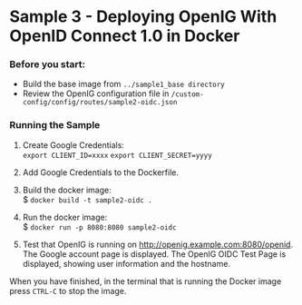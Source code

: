 # Sample 3 - Deploying OpenIG With OpenID Connect 1.0 in Docker

### Before you start:
* Build the base image from `../sample1_base directory`
* Review the OpenIG configuration file in `/custom-config/config/routes/sample2-oidc.json`

### Running the Sample
1. Create Google Credentials:<br>
`export CLIENT_ID=xxxx`
`export CLIENT_SECRET=yyyy`

2. Add Google Credentials to the Dockerfile.

3. Build the docker image:<br>
$ `docker build -t sample2-oidc .`

4. Run the docker image:<br>
$ `docker run -p 8080:8080 sample2-oidc`

5. Test that OpenIG is running on http://openig.example.com:8080/openid.
The Google account page is displayed.
The OpenIG OIDC Test Page is displayed, showing user information and the hostname.

When you have finished, in the terminal that is running the Docker image press `CTRL-C` to stop the image.
